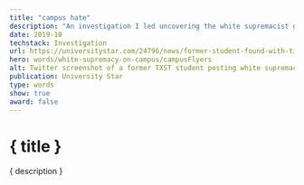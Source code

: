 ```yaml
---
title: "campus hate"
description: "An investigation I led uncovering the white supremacist group haunting Texas State University"
date: 2019-10
techstack: Investigation
url: https://universitystar.com/24796/news/former-student-found-with-ties-to-white-supremacy-flyers-on-campus/
hero: words/white-supremacy-on-campus/campusFlyers
alt: Twitter screenshot of a former TXST student posting white supremacist flyers on campus
publication: University Star
type: words
show: true
award: false
---
```


# { title }

{ description }
